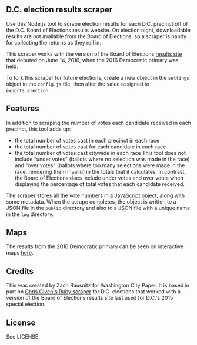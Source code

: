 ## D.C. election results scraper

Use this Node.js tool to scrape election results for each D.C. precinct off of the D.C. Board of Elections results website. On election night, downloadable results are not available from the Board of Elections, so a scraper is handy for collecting the returns as they roll in.

This scraper works with the version of the Board of Elections [results site](https://www.dcboee.org/election_info/election_results/v3/2016/June-14-Primary-Election/) that debuted on June 14, 2016, when the 2016 Democratic primary was held.

To fork this scraper for future elections, create a new object in the `settings` object in the `config.js` file, then alter the value assigned to `exports.election`.

## Features

In addition to scraping the number of votes each candidate received in each precinct, this tool adds up:
- the total number of votes cast in each precinct in each race
- the total number of votes cast for each candidate in each race
- the total number of votes cast citywide in each race
This tool does not include "under votes" (ballots where no selection was made in the race) and "over votes" (ballots where too many selections were made in the race, rendering them invalid) in the totals that it calculates. In contrast, the Board of Elections does include under votes and over votes when displaying the percentage of total votes that each candidate received.

The scraper stores all the vote numbers in a JavaScript object, along with some metadata. When the scrape completes, the object is written to a JSON file in the `public` directory and also to a JSON file with a unique name in the `log` directory.

## Maps

The results from the 2016 Democratic primary can be seen on interactive maps [here](http://www.washingtoncitypaper.com/news/article/20782581/maps-results-from-dcs-2016-democractic-primary).

## Credits

This was created by Zach Rausnitz for Washington City Paper. It is based in part on [Chris Given's Ruby scraper](https://github.com/cmgiven/dcboe-scraper) for D.C. elections that worked with a version of the Board of Elections results site last used for D.C.'s 2015 special election.

## License

See LICENSE.